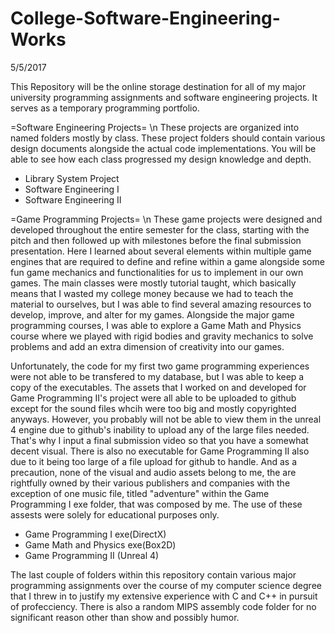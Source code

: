 # College-Software-Engineering-Works
5/5/2017

This Repository will be the online storage destination for all of my major university programming assignments 
and software engineering projects. It serves as a temporary programming portfolio.

=Software Engineering Projects= \n
These projects are organized into named folders mostly by class. These project folders should contain various 
design documents alongside the actual code implementations. You will be able to see how each class progressed my 
design knowledge and depth.
- Library System Project
- Software Engineering I
- Software Engineering II

=Game Programming Projects= \n
These game projects were designed and developed throughout the entire semester for the class, starting with the pitch
and then followed up with milestones before the final submission presentation. Here I learned about several elements 
within multiple game engines that are required to define and refine within a game alongside some fun game mechanics 
and functionalities for us to implement in our own games. The main classes were mostly tutorial taught, which 
basically means that I wasted my college money because we had to teach the material to ourselves, but I was able to 
find several amazing resources to develop, improve, and alter for my games. Alongside the major game programming 
courses, I was able to explore a Game Math and Physics course where we played with rigid bodies and gravity mechanics 
to solve problems and add an extra dimension of creativity into our games.

Unfortunately, the code for my first two game programming experiences were not able to be transfered to my database, 
but I was able to keep a copy of the executables. The assets that I worked on and developed for Game Programming II's 
project were all able to be uploaded to github except for the sound files whcih were too big and mostly copyrighted 
anyways. However, you probably will not be able to view them in the unreal 4 engine due to github's inability to 
upload any of the large files needed. That's why I input a final submission video so that you have a somewhat decent 
visual. There is also no executable for Game Programming II also due to it being too large of a file upload for github
to handle. And as a precaution, none of the visual and audio assets belong to me, the are rightfully owned by their 
various publishers and companies with the exception of one music file, titled "adventure" within the Game Programming 
I exe folder, that was composed by me. The use of these assests were solely for educational purposes only.
- Game Programming I exe(DirectX)
- Game Math and Physics exe(Box2D)
- Game Programming II (Unreal 4)

The last couple of folders within this repository contain various major programming assignments over the course of my 
computer science degree that I threw in to justify my extensive experience with C and C++ in pursuit of profecciency.
There is also a random MIPS assembly code folder for no significant reason other than show and possibly humor.
